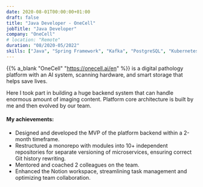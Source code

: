 ```yaml
---
date: 2020-08-01T00:00:00+01:00
draft: false
title: "Java Developer - OneCell"
jobTitle: "Java Developer"
company: "OneCell"
# location: "Remote"
duration: "08/2020-05/2022"
skills: ["Java", "Spring Framework", "Kafka", "PostgreSQL", "Kubernetes", "WebSocket", "Python"]
---
```


{{% a_blank "OneCell" "https://onecell.ai/en" %}} is a digital pathology platform with an AI system, scanning hardware, and smart storage that helps save lives.

Here I took part in building a huge backend system that can handle enormous amount of imaging content.
Platform core architecture is built by me and then evolved by our team.


#### My achievements:
- Designed and developed the MVP of the platform backend within a 2-month timeframe.
- Restructured a monorepo with modules into 10+ independent repositories for separate versioning of microservices, ensuring correct Git history rewriting.
- Mentored and coached 2 colleagues on the team.
- Enhanced the Notion workspace, streamlining task management and optimizing team collaboration.
